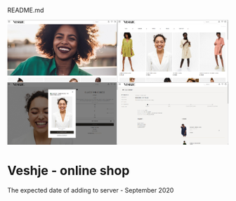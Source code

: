 README.md

![Veshje](src/main/resources/static/img/github/veshje.png)



# Veshje - online shop

The expected date of adding to server - September 2020
